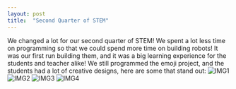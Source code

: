 ```yaml
---
layout: post
title:  "Second Quarter of STEM"
---
```

We changed a lot for our second quarter of STEM! We spent a lot less time on programming so that we could spend more time on building robots! It was our first run building them, and it was a big learning experience for the students and teacher alike! We still programmed the emoji project, and the students had a lot of creative designs, here are some that stand out:
![IMG1](/assets/STEM7Q2.png)
![IMG2](/assets/STEM7Q2_2.png)
![IMG3](/assets/STEM7Q2_3.png)
![IMG4](/assets/STEM8Q2.png)
